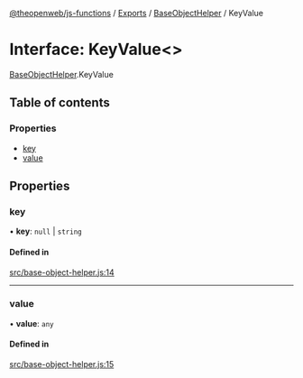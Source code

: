 [@theopenweb/js-functions](../README.md) / [Exports](../modules.md) / [BaseObjectHelper](../modules/BaseObjectHelper.md) / KeyValue

# Interface: KeyValue<\>

[BaseObjectHelper](../modules/BaseObjectHelper.md).KeyValue

## Table of contents

### Properties

- [key](BaseObjectHelper.KeyValue.md#key)
- [value](BaseObjectHelper.KeyValue.md#value)

## Properties

### key

• **key**: ``null`` \| `string`

#### Defined in

[src/base-object-helper.js:14](https://github.com/theopenwebjp/js-functions/blob/cc8d337/src/base-object-helper.js#L14)

___

### value

• **value**: `any`

#### Defined in

[src/base-object-helper.js:15](https://github.com/theopenwebjp/js-functions/blob/cc8d337/src/base-object-helper.js#L15)

